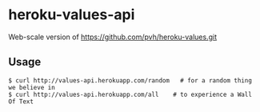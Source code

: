 # heroku-values-api

Web-scale version of https://github.com/pvh/heroku-values.git


## Usage

```
$ curl http://values-api.herokuapp.com/random	# for a random thing we believe in
$ curl http://values-api.herokuapp.com/all	  # to experience a Wall Of Text
```
